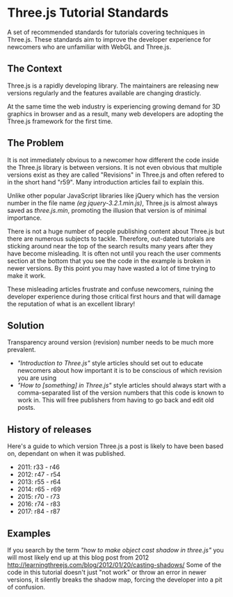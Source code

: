 # Three.js Tutorial Standards

A set of recommended standards for tutorials covering techniques in Three.js. These standards aim to improve the developer experience for newcomers who are unfamiliar with WebGL and Three.js.

## The Context

Three.js is a rapidly developing library. The maintainers are releasing new versions regularly and the features available are changing drasticly. 

At the same time the web industry is experiencing growing demand for 3D graphics in browser and as a result, many web developers are adopting the Three.js framework for the first time. 

## The Problem

It is not immediately obvious to a newcomer how different the code inside the Three.js library is between versions. It is not even obvious that multiple versions exist as they are called "Revisions" in Three.js and often refered to in the short hand "r59". Many introduction articles fail to explain this. 

Unlike other popular JavaScript libraries like jQuery which has the version number in the file name _(eg jquery-3.2.1.min.js)_, Three.js is almost always saved as _three.js.min_, promoting the illusion that version is of minimal importance.

There is not a huge number of people publishing content about Three.js but there are numerous subjects to tackle. Therefore, out-dated tutorials are sticking around near the top of the search results many years after they have become misleading. It is often not until you reach the user comments section at the bottom that you see the code in the example is broken in newer versions. By this point you may have wasted a lot of time trying to make it work. 

These misleading articles frustrate and confuse newcomers, ruining the developer experience during those critical first hours and that will damage the reputation of what is an excellent library!

## Solution

Transparency around version (revision) number needs to be much more prevalent. 

 - _"Introduction to Three.js"_ style articles should set out to educate newcomers about how important it is to be conscious of which revision you are using
 - _"How to [something] in Three.js"_ style articles should always start with a comma-separated list of the version numbers that this code is known to work in. This will free publishers from having to go back and edit old posts.
 
## History of releases

Here's a guide to which version Three.js a post is likely to have been based on, dependant on when it was published. 

 - 2011: r33 - r46
 - 2012: r47 - r54
 - 2013: r55 - r64
 - 2014: r65 - r69
 - 2015: r70 - r73
 - 2016: r74 - r83
 - 2017: r84 - r87

## Examples

If you search by the term _"how to make object cast shadow in three.js"_ you will most likely end up at this blog post from 2012 http://learningthreejs.com/blog/2012/01/20/casting-shadows/  Some of the code in this tutorial doesn't just "not work" or throw an error in newer versions, it silently breaks the shadow map, forcing the developer into a pit of confusion.
